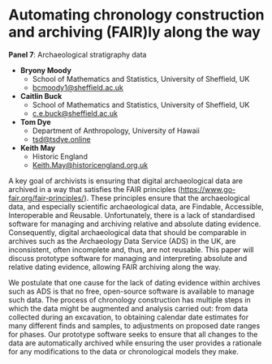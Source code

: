 # Automating chronology construction and archiving (FAIR)ly along the way

**Panel 7**: Archaeological stratigraphy data

- **Bryony Moody**
  - School of Mathematics and Statistics, University of Sheffield, UK
  - [bcmoody1@sheffield.ac.uk](mailto:bcmoody1@sheffield.ac.uk)
- **Caitlin Buck**
  - School of Mathematics and Statistics, University of Sheffield, UK
  - [c.e.buck@sheffield.ac.uk](mailto:c.e.buck@sheffield.ac.uk)
- **Tom Dye**
  - Department of Anthropology, University of Hawaii
  - [tsd@tsdye.online](mailto:tsd@tsdye.online)
- **Keith May**
  - Historic England
  - [Keith.May@historicengland.org.uk](mailto:Keith.May@historicengland.org.uk)

A key goal of archivists is ensuring that digital archaeological data are archived in a way that satisfies the FAIR principles (https://www.go-fair.org/fair-principles/). These principles ensure that the archaeological data, and especially scientific archaeological data, are Findable, Accessible, Interoperable and Reusable. Unfortunately, there is a lack of standardised software for managing and archiving relative and absolute dating evidence. Consequently, digital archaeological data that should be comparable in archives such as the Archaeology Data Service (ADS) in the UK, are inconsistent, often incomplete and, thus, are not reusable. This paper will discuss prototype software for managing and interpreting absolute and relative dating evidence, allowing FAIR archiving along the way.

We postulate that one cause for the lack of dating evidence within archives such as ADS is that no free, open-source software is available to manage such data. The process of chronology construction has multiple steps in which the data might be augmented and analysis carried out: from data collected during an excavation, to obtaining calendar date estimates for many different finds and samples, to adjustments on proposed date ranges for phases. Our prototype software seeks to ensure that all changes to the data are automatically archived while ensuring the user provides a rationale for any modifications to the data or chronological models they make.
